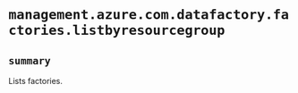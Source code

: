 # `management.azure.com.datafactory.factories.listbyresourcegroup`

## `summary`
Lists factories.


